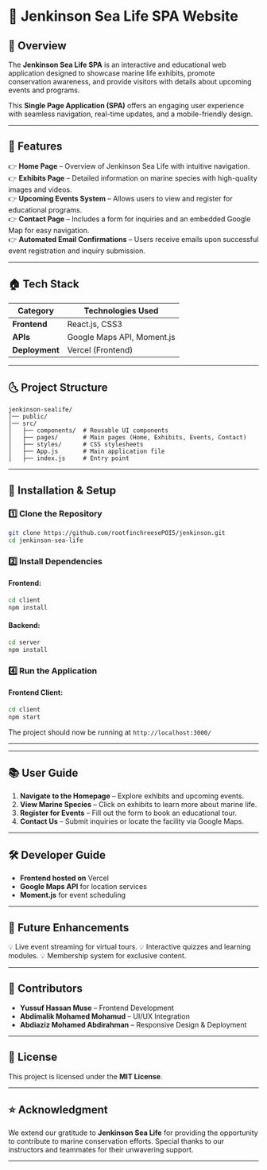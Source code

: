 # 🌊 Jenkinson Sea Life SPA Website

## 📌 Overview
The **Jenkinson Sea Life SPA** is an interactive and educational web application designed to showcase marine life exhibits, promote conservation awareness, and provide visitors with details about upcoming events and programs. 

This **Single Page Application (SPA)** offers an engaging user experience with seamless navigation, real-time updates, and a mobile-friendly design.  

---

## 🎯 Features
👉 **Home Page** – Overview of Jenkinson Sea Life with intuitive navigation.  
👉 **Exhibits Page** – Detailed information on marine species with high-quality images and videos.  
👉 **Upcoming Events System** – Allows users to view and register for educational programs.  
👉 **Contact Page** – Includes a form for inquiries and an embedded Google Map for easy navigation.  
👉 **Automated Email Confirmations** – Users receive emails upon successful event registration and inquiry submission.  

---

## 🏠 Tech Stack
| Category   | Technologies Used |
|------------|------------------|
| **Frontend**  | React.js, CSS3 |
| **APIs**      | Google Maps API, Moment.js |
| **Deployment**| Vercel (Frontend) |

---

## 🌜 Project Structure
```
jenkinson-sealife/
│── public/
│── src/
│   ├── components/  # Reusable UI components
│   ├── pages/       # Main pages (Home, Exhibits, Events, Contact)
│   ├── styles/      # CSS stylesheets
│   ├── App.js       # Main application file
│   ├── index.js     # Entry point
```

---

## 🚀 Installation & Setup

### **1️⃣ Clone the Repository**
```sh
git clone https://github.com/rootfinchreesePOI5/jenkinson.git
cd jenkinson-sea-life
```

### **2️⃣ Install Dependencies**
#### Frontend:
```sh
cd client
npm install
```
#### Backend:
```sh
cd server
npm install
```

### **4️⃣ Run the Application**
#### Frontend Client:
```sh
cd client
npm start
```
The project should now be running at `http://localhost:3000/`

---

---

## 📚 User Guide
1. **Navigate to the Homepage** – Explore exhibits and upcoming events.
2. **View Marine Species** – Click on exhibits to learn more about marine life.
3. **Register for Events** – Fill out the form to book an educational tour.
4. **Contact Us** – Submit inquiries or locate the facility via Google Maps.

---

## 🛠️ Developer Guide
- **Frontend hosted on** Vercel
- **Google Maps API** for location services
- **Moment.js** for event scheduling

---

## 🎯 Future Enhancements
💡 Live event streaming for virtual tours.
💡 Interactive quizzes and learning modules.
💡 Membership system for exclusive content.

---

## 📢 Contributors
- **Yussuf Hassan Muse** – Frontend Development
- **Abdimalik Mohamed Mohamud** – UI/UX Integration
- **Abdiaziz Mohamed Abdirahman** – Responsive Design & Deployment

---

## 📜 License
This project is licensed under the **MIT License**.

---

## ⭐ Acknowledgment
We extend our gratitude to **Jenkinson Sea Life** for providing the opportunity to contribute to marine conservation efforts. Special thanks to our instructors and teammates for their unwavering support.

---

